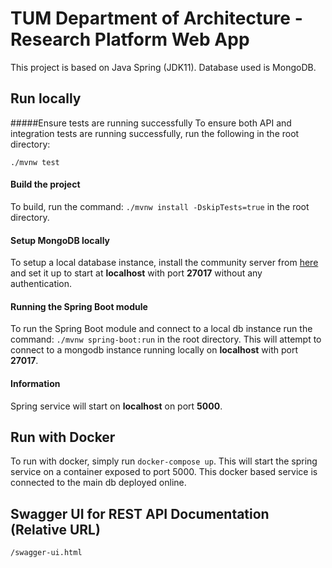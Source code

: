 # TUM Department of Architecture - Research Platform Web App

This project is based on Java Spring (JDK11). Database used is MongoDB.

## Run locally

#####Ensure tests are running successfully
To ensure both API and integration tests are running successfully, run the following in the root directory:

```
./mvnw test
```

#### Build the project
To build, run the command: `./mvnw install -DskipTests=true` in the root directory.

#### Setup MongoDB locally
To setup a local database instance, install the community server from [here](https://www.mongodb.com/download-center/community) and set it up to start at **localhost** with port **27017** without any authentication.

#### Running the Spring Boot module
To run the Spring Boot module and connect to a local db instance run the command: `./mvnw spring-boot:run` in the root directory. This will attempt to connect to a mongodb instance running locally on **localhost** with port **27017**.

#### Information
Spring service will start on **localhost** on port **5000**.

## Run with Docker
To run with docker, simply run `docker-compose up`. This will start the spring service on a container exposed to port 5000. This docker based service is connected to the main db deployed online.

## Swagger UI for REST API Documentation (Relative URL)
`/swagger-ui.html`

